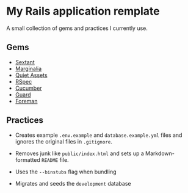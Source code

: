 # My Rails application remplate

A small collection of gems and practices I currently use.

## Gems

  * [Sextant](https://github.com/schneems/sextant/)
  * [Marginalia](https://github.com/37signals/marginalia/)
  * [Quiet Assets](https://github.com/evrone/quiet_assets/)
  * [RSpec](https://github.com/rspec/rspec-rails/)
  * [Cucumber](https://github.com/cucumber/cucumber-rails/)
  * [Guard](https://github.com/guard/guard/)
  * [Foreman](https://github.com/ddollar/foreman/)

## Practices

  * Creates example `.env.example` and `database.example.yml` files and ignores
the original files in `.gitignore`.

  * Removes junk like `public/index.html` and sets up a Markdown-formatted
`README` file.

  * Uses the `--binstubs` flag when bundling

  * Migrates and seeds the `development` database
